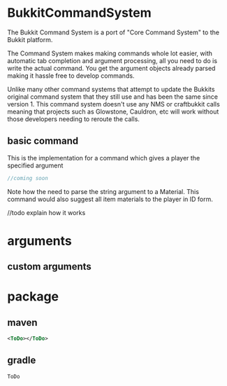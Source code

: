 # BukkitCommandSystem

The Bukkit Command System is a port of "Core Command System" to the Bukkit platform. 

The Command System makes making commands  whole lot easier, with automatic tab completion and argument processing, all you need to do is write the actual command. 
You get the argument objects already parsed making it hassle free to develop commands. 

Unlike many other command systems that attempt to update the Bukkits original command system that they still use and has been the same since version 1. This command system doesn't use any NMS or craftbukkit calls meaning that projects such as Glowstone, Cauldron, etc will work without those developers needing to reroute the calls. 

## basic command

This is the implementation for a command which gives a player the specified argument
```java
//coming soon
```

Note how the need to parse the string argument to a Material. This command would also suggest all item materials to the player in ID form. 

//todo explain how it works

# arguments

## custom arguments

# package

## maven

```xml
<ToDo></ToDo>
```

## gradle

``ToDo``




